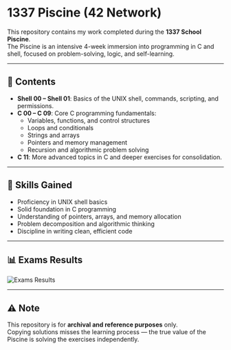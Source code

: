 # 1337 Piscine (42 Network)

This repository contains my work completed during the **1337 School Piscine**.  
The Piscine is an intensive 4-week immersion into programming in C and shell, focused on problem-solving, logic, and self-learning.

---

## 📂 Contents

- **Shell 00 – Shell 01**: Basics of the UNIX shell, commands, scripting, and permissions.  
- **C 00 – C 09**: Core C programming fundamentals:  
  - Variables, functions, and control structures  
  - Loops and conditionals  
  - Strings and arrays  
  - Pointers and memory management  
  - Recursion and algorithmic problem solving  
- **C 11**: More advanced topics in C and deeper exercises for consolidation.  

---

## 🚀 Skills Gained

- Proficiency in UNIX shell basics  
- Solid foundation in C programming  
- Understanding of pointers, arrays, and memory allocation  
- Problem decomposition and algorithmic thinking  
- Discipline in writing clean, efficient code  

---

## 📊 Exams Results

![Exams Results](https://i.imgur.com/ZJME6V2.png)

---

## ⚠️ Note

This repository is for **archival and reference purposes** only.  
Copying solutions misses the learning process — the true value of the Piscine is solving the exercises independently.
